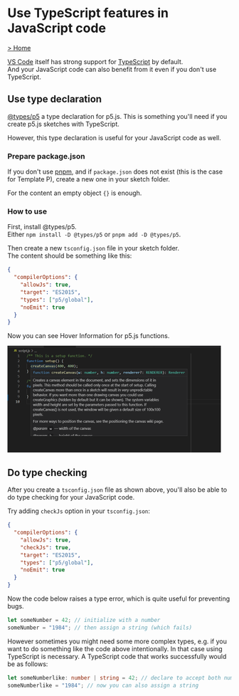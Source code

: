 # Use TypeScript features in JavaScript code

[> Home](./)

[VS Code](https://code.visualstudio.com/) itself has strong support for [TypeScript](https://www.typescriptlang.org/) by default.  
And your JavaScript code can also benefit from it even if you don't use TypeScript.


## Use type declaration

[@types/p5](https://www.npmjs.com/package/@types/p5) a type declaration for p5.js. This is something you'll need if you create p5.js sketches with TypeScript.

However, this type declaration is useful for your JavaScript code as well.

### Prepare package.json

If you don't use [pnpm](https://pnpm.js.org/), and if `package.json` does not exist (this is the case for Template P), create a new one in your sketch folder.

For the content an empty object `{}` is enough.

### How to use

First, install @types/p5.  
Either `npm install -D @types/p5` or `pnpm add -D @types/p5`.

Then create a new `tsconfig.json` file in your sketch folder.  
The content should be something like this:

```json
{
  "compilerOptions": {
    "allowJs": true,
    "target": "ES2015",
    "types": ["p5/global"],
    "noEmit": true
  }
}
```

Now you can see Hover Information for p5.js functions.

<img src="./images/screenshots/use-d-ts.png" alt="Use type declaration in JS files" title="Use type declaration in JS files" width="480" height="240">


## Do type checking

After you create a `tsconfig.json` file as shown above, you'll also be able to do type checking for your JavaScript code.

Try adding `checkJs` option in your `tsconfig.json`:

```json
{
  "compilerOptions": {
    "allowJs": true,
    "checkJs": true,
    "target": "ES2015",
    "types": ["p5/global"],
    "noEmit": true
  }
}
```

Now the code below raises a type error, which is quite useful for preventing bugs.

```js
let someNumber = 42; // initialize with a number
someNumber = "1984"; // then assign a string (which fails)
```

However sometimes you might need some more complex types, e.g. if you want to do something like the code above intentionally. In that case using TypeScript is necessary. A TypeScript code that works successfully would be as follows:

```ts
let someNumberlike: number | string = 42; // declare to accept both number and string
someNumberlike = "1984"; // now you can also assign a string
```
